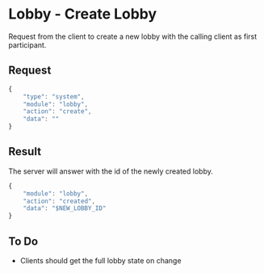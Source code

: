 # Lobby - Create Lobby

Request from the client to create a new lobby with the calling client as first participant.

## Request

```javascript
{
	"type": "system",
	"module": "lobby",
	"action": "create",
	"data": ""
}
```

## Result

The server will answer with the id of the newly created lobby.

```javascript
{
	"module": "lobby",
	"action": "created",
	"data": "$NEW_LOBBY_ID"
}
```

## To Do

* Clients should get the full lobby state on change
